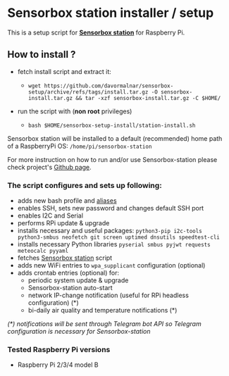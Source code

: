 # Sensorbox station installer / setup #

This is a setup script for **[Sensorbox station](https://github.com/davormalnar/sensorbox-station)** for Raspberry Pi.

## How to install ? ###

* fetch install script and extract it:
    * `wget https://github.com/davormalnar/sensorbox-setup/archive/refs/tags/install.tar.gz -O sensorbox-install.tar.gz && tar -xzf sensorbox-install.tar.gz -C $HOME/`


* run the script with (**non root** privileges)
    * `bash $HOME/sensorbox-setup-install/station-install.sh`

Sensorbox station will be installed to a default (recommended) home path of a RaspberryPi OS: `/home/pi/sensorbox-station`

For more instruction on how to run and/or use Sensorbox-station please check project's [Github page](https://github.com/davormalnar/sensorbox-station).

### The script configures and sets up following:

* adds new bash profile and [aliases](https://github.com/davormalnar/sensorbox-setup/blob/main/files/bash_aliases)
* enables SSH, sets new password and changes default SSH port
* enables I2C and Serial
* performs RPi update & upgrade
* installs necessary and useful packages: `python3-pip i2c-tools python3-smbus neofetch git screen uptimed dnsutils speedtest-cli`
* installs necessary Python libraries `pyserial smbus pyjwt requests meteocalc pyyaml`
* fetches [Sensorbox station](https://github.com/davormalnar/sensorbox-station) script
* adds new WiFi entries to `wpa_supplicant` configuration (optional)
* adds crontab entries (optional) for:
  * periodic system update & upgrade
  * Sensorbox-station auto-start
  * network IP-change notification (useful for RPi headless configuration) (&ast;)
  * bi-daily air quality and temperature notifications (&ast;)

*(&ast;) notifications will be sent through Telegram bot API so Telegram configuration is necessary for Sensorbox-station*

### Tested Raspberry Pi versions ###

* Raspberry Pi 2/3/4 model B    

